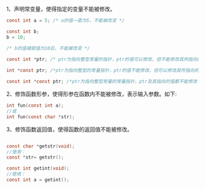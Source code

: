 1、声明常变量，使得指定的变量不能被修改。

```c
const int a = 5; /* a的值一直为5，不能被改变 */ 

const int b;  
b = 10; 

/* b的值被赋值为10后，不能被改变 */
	
const int *ptr; /* ptr为指向整型常量的指针，ptr的值可以修改，但不能修改其所指向的值 */ 

int *const ptr; /*ptr为指向整型的常量指针，ptr的值不能修改，但可以修改其所指向的值 */ 

const int *const ptr; /*ptr为指向整型常量的常量指针，ptr及其指向的值都不能修改 */

```

2、修饰函数形参，使得形参在函数内不能被修改，表示输入参数。如下:

```c
int fun(const int a);
//或
int fun(const char *str);
```

3、修饰函数返回值，使得函数的返回值不能被修改。

```c

const char *getstr(void);
//使用：
const *str= getstr(); 

const int getint(void); 
//使用：
const int a = getint();

```